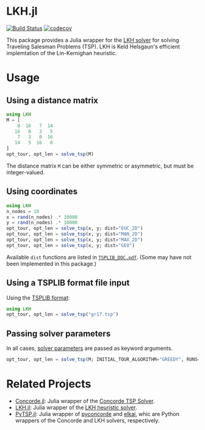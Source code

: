 # LKH.jl

[![Build Status](https://github.com/chkwon/LKH.jl/workflows/CI/badge.svg?branch=master)](https://github.com/chkwon/LKH.jl/actions?query=workflow%3ACI)
[![codecov](https://codecov.io/gh/chkwon/LKH.jl/branch/master/graph/badge.svg)](https://codecov.io/gh/chkwon/LKH.jl)

This package provides a Julia wrapper for the [LKH solver](http://webhotel4.ruc.dk/~keld/research/LKH/) for solving Traveling Salesman Problems (TSP).  LKH is Keld Helsgaun's efficient implemtation of the Lin-Kernighan heuristic.


# Usage

## Using a distance matrix

```julia
using LKH
M = [
    0  16   7  14
   16   0   3   5
    7   3   0  16
   14   5  16   0 
]
opt_tour, opt_len = solve_tsp(M)
```
The distance matrix `M` can be either symmetric or asymmetric, but must be integer-valued.


## Using coordinates

```julia
using LKH
n_nodes = 10
x = rand(n_nodes) .* 10000
y = rand(n_nodes) .* 10000
opt_tour, opt_len = solve_tsp(x, y; dist="EUC_2D")
opt_tour, opt_len = solve_tsp(x, y; dist="MAN_2D")
opt_tour, opt_len = solve_tsp(x, y; dist="MAX_2D")
opt_tour, opt_len = solve_tsp(x, y; dist="GEO")
```
Available `dist` functions are listed in [`TSPLIB_DOC.pdf`](http://webhotel4.ruc.dk/~keld/research/LKH/LKH-2.0/DOC/TSPLIB_DOC.pdf). (Some may have not been implemented in this package.)

## Using a TSPLIB format file input

Using the [TSPLIB format](http://webhotel4.ruc.dk/~keld/research/LKH/LKH-2.0/DOC/TSPLIB_DOC.pdf):

```julia
using LKH
opt_tour, opt_len = solve_tsp("gr17.tsp")
```

## Passing solver parameters

In all cases, [solver parameters](http://webhotel4.ruc.dk/~keld/research/LKH/LKH-2.0/DOC/LKH-2.0_PARAMETERS.pdf) are passed as keyword arguments.

```julia
opt_tour, opt_len = solve_tsp(M; INITIAL_TOUR_ALGORITHM="GREEDY", RUNS=5)
```
# Related Projects

- [Concorde.jl](https://github.com/chkwon/Concorde.jl): Julia wrapper of the [Concorde TSP Solver](http://www.math.uwaterloo.ca/tsp/concorde/index.html).
- [LKH.jl](https://github.com/chkwon/LKH.jl): Julia wrapper of the [LKH heuristic solver](http://webhotel4.ruc.dk/~keld/research/LKH/).
- [PyTSP.jl](https://github.com/chkwon/PyTSP.jl): Julia wrapper of [pyconcorde](https://github.com/jvkersch/pyconcorde) and [elkai](https://github.com/filipArena/elkai), whic are Python wrappers of the Concorde and LKH solvers, respectively.
